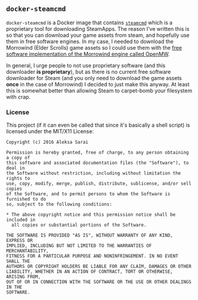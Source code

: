 ## `docker-steamcmd` ##

`docker-steamcmd` is a Docker image that contains [`steamcmd`][steamcmd] which
is a proprietary tool for downloading SteamApps. The reason I've written this
is so that you can download your game assets from steam, and hopefully use them
in free software engines. In my case, I needed to download the Morrowind (Elder
Scrolls) game assets so I could use them with the [free software implementation
of the Morrowind engine called OpenMW][openmw].

In general, I urge people to not use proprietary software (and this downloader
**is proprietary**), but as there is no current free software downloader for
Steam (and you only need to download the game assets **once** in the case of
Morrowind) I decided to just make this anyway. At least this is somewhat better
than allowing Steam to carpet-bomb your filesystem with crap.

[steamcmd]: https://developer.valvesoftware.com/wiki/SteamCMD
[openmw]: https://openmw.org/en/

### License ###

This project (if it can even be called that since it's basically a shell
script) is licensed under the MIT/X11 License:

```
Copyright (c) 2016 Aleksa Sarai

Permission is hereby granted, free of charge, to any person obtaining a copy of
this software and associated documentation files (the "Software"), to deal in
the Software without restriction, including without limitation the rights to
use, copy, modify, merge, publish, distribute, sublicense, and/or sell copies
of the Software, and to permit persons to whom the Software is furnished to do
so, subject to the following conditions:

* The above copyright notice and this permission notice shall be included in
  all copies or substantial portions of the Software.

THE SOFTWARE IS PROVIDED "AS IS", WITHOUT WARRANTY OF ANY KIND, EXPRESS OR
IMPLIED, INCLUDING BUT NOT LIMITED TO THE WARRANTIES OF MERCHANTABILITY,
FITNESS FOR A PARTICULAR PURPOSE AND NONINFRINGEMENT. IN NO EVENT SHALL THE
AUTHORS OR COPYRIGHT HOLDERS BE LIABLE FOR ANY CLAIM, DAMAGES OR OTHER
LIABILITY, WHETHER IN AN ACTION OF CONTRACT, TORT OR OTHERWISE, ARISING FROM,
OUT OF OR IN CONNECTION WITH THE SOFTWARE OR THE USE OR OTHER DEALINGS IN THE
SOFTWARE.
```
